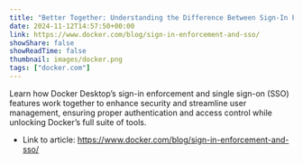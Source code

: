 ```yaml
---
title: "Better Together: Understanding the Difference Between Sign-In Enforcement and SSO"
date: 2024-11-12T14:57:50+00:00
link: https://www.docker.com/blog/sign-in-enforcement-and-sso/
showShare: false
showReadTime: false
thumbnail: images/docker.png
tags: ["docker.com"]
---
```

Learn how Docker Desktop’s sign-in enforcement and single sign-on (SSO) features work together to enhance security and streamline user management, ensuring proper authentication and access control while unlocking Docker’s full suite of tools.

- Link to article: https://www.docker.com/blog/sign-in-enforcement-and-sso/